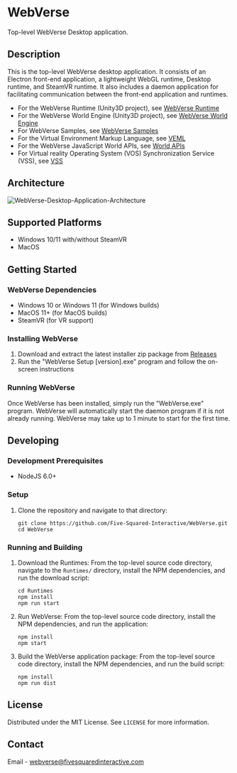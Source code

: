 # WebVerse

Top-level WebVerse Desktop application.

## Description

This is the top-level WebVerse desktop application. It consists of an Electron front-end application, a lightweight WebGL runtime, Desktop runtime, and SteamVR runtime. It also includes a daemon application for facilitating communication between the front-end application and runtimes.

* For the WebVerse Runtime (Unity3D project), see [WebVerse Runtime](https://github.com/Five-Squared-Interactive/WebVerse-Runtime)
* For the WebVerse World Engine (Unity3D project), see [WebVerse World Engine](https://github.com/Five-Squared-Interactive/WebVerse-WorldEngine)
* For WebVerse Samples, see [WebVerse Samples](https://github.com/Five-Squared-Interactive/WebVerse-Samples)
* For the Virtual Environment Markup Language, see [VEML](https://github.com/Five-Squared-Interactive/VEML/wiki/Document-Structure)
* For the WebVerse JavaScript World APIs, see [World APIs](https://five-squared-interactive.github.io/World-APIs/)
* For Virtual reality Operating System (VOS) Synchronization Service (VSS), see [VSS](https://github.com/Five-Squared-Interactive/VOS-Synchronization)

## Architecture

![WebVerse-Desktop-Application-Architecture](https://github.com/Five-Squared-Interactive/WebVerse/assets/16926525/b49cfd80-14e6-4987-83e0-67bd50041484)

## Supported Platforms

* Windows 10/11 with/without SteamVR
* MacOS

## Getting Started

### WebVerse Dependencies

* Windows 10 or Windows 11 (for Windows builds)
* MacOS 11+ (for MacOS builds)
* SteamVR (for VR support)

### Installing WebVerse

1. Download and extract the latest installer zip package from [Releases](https://github.com/Five-Squared-Interactive/WebVerse/releases)
2. Run the "WebVerse Setup [version].exe" program and follow the on-screen instructions

### Running WebVerse

Once WebVerse has been installed, simply run the "WebVerse.exe" program. WebVerse will automatically start the daemon program if it is not already running. WebVerse may take up to 1 minute to start for the first time.

## Developing

### Development Prerequisites

* NodeJS 6.0+

### Setup

1. Clone the repository and navigate to that directory:
   ```
   git clone https://github.com/Five-Squared-Interactive/WebVerse.git
   cd WebVerse
   ```

### Running and Building

1. Download the Runtimes: From the top-level source code directory, navigate to the `Runtimes/` directory, install the NPM dependencies, and run the download script:
   ```
   cd Runtimes
   npm install
   npm run start
   ```

2. Run WebVerse: From the top-level source code directory, install the NPM dependencies, and run the application:
   ```
   npm install
   npm start
   ```

5. Build the WebVerse application package: From the top-level source code directory, install the NPM dependencies, and run the build script:
   ```
   npm install
   npm run dist
   ```

## License

Distributed under the MIT License. See `LICENSE` for more information.

## Contact

Email - webverse@fivesquaredinteractive.com